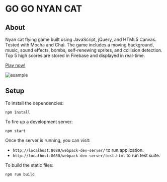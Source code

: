 # GO GO NYAN CAT

## About

Nyan cat flying game built using JavaScript, jQuery, and HTML5 Canvas. Tested with Mocha and Chai. The game includes a moving background, music, sound effects, bombs, self-renewing sprites, and collision detection. Top 5 high scores are stored in Firebase and displayed in real-time. 

[Play now!](http://cheljoh.github.io/game-time/) 

![example](http://g.recordit.co/MMD3Aayoir.gif)

## Setup


To install the dependencies:

```
npm install
```

To fire up a development server:

```
npm start
```

Once the server is running, you can visit:

* `http://localhost:8080/webpack-dev-server/` to run application.
* `http://localhost:8080/webpack-dev-server/test.html` to run test suite.

To build the static files:

```js
npm run build
```

